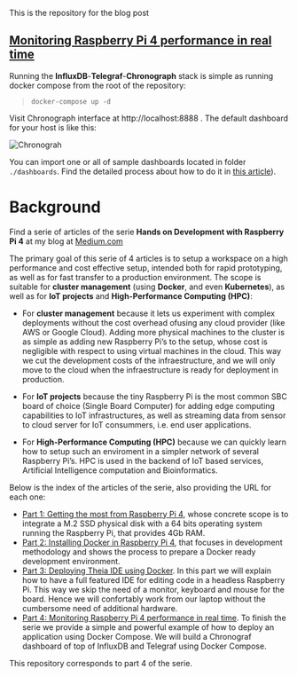 This is the repository for the blog post
## [Monitoring Raspberry Pi 4 performance in real time](https://brjapon.medium.com/monitoring-raspberry-pi-4-performance-in-real-time-fd598d46c273)

Running the **InfluxDB**-**Telegraf**-**Chronograph** stack is simple as running docker compose from the root of the repository:
>`docker-compose up -d`

Visit Chronograph interface at http://localhost:8888 . The default dashboard for your host is like this:

![Chronograh](images/Chronograf.png)

You can import one or all of sample dashboards located in folder `./dashboards`. Find the detailed process about how to do it in [this article](https://brjapon.medium.com/monitoring-raspberry-pi-4-performance-in-real-time-fd598d46c273)).

# Background
Find a serie of articles of the serie **Hands on Development with Raspberry Pi 4** at my blog at [Medium.com](https://brjapon.medium.com/)

The primary goal of this serie of 4 articles is to setup a workspace on a high performance and cost effective setup, intended both for rapid prototyping, as well as for fast transfer to a production environment. The scope is suitable for **cluster management** (using **Docker**, and even **Kubernetes**), as well as for **IoT projects** and **High-Performance Computing (HPC)**:

- For **cluster management** because it lets us experiment with complex deployments without the cost overhead ofusing any cloud provider (like AWS or Google Cloud). Adding more physical machines to the cluster is as simple as adding new Raspberry Pi’s to the setup, whose cost is negligible with respect to using virtual machines in the cloud. This way we cut the development costs of the infraestructure, and we will only move to the cloud when the infraestructure is ready for deployment in production.

- For **IoT projects** because the tiny Raspberry Pi is the most common SBC board of choice (Single Board Computer) for adding edge computing capabilities to IoT infrastructures, as well as streaming data from sensor to cloud server for IoT consummers, i.e. end user applications.

- For **High-Performance Computing (HPC)** because we can quickly learn how to setup such an enviroment in a simpler network of several Raspberry Pi’s. HPC is used in the backend of IoT based services, Artificial Intelligence computation and Bioinformatics.

Below is the index of the articles of the serie, also providing the URL for each one:
- [Part 1: Getting the most from Raspberry Pi 4](https://brjapon.medium.com/getting-the-most-from-raspberry-pi-4-d19c21146480), whose concrete scope is to integrate a M.2 SSD physical disk with a 64 bits operating system running the Raspberry Pi, that provides 4Gb RAM.
- [Part 2: Installing Docker in Raspberry Pi 4](https://brjapon.medium.com/setting-up-ubuntu-20-04-arm-64-under-raspberry-pi-4-970654d12696), that focuses in development methodology and shows the process to prepare a Docker ready development environment.
- [Part 3: Deploying Theia IDE using Docker](https://brjapon.medium.com/part-3-deploying-theia-ide-using-docker-740f8e2de841). In this part we will explain how to have a full featured IDE for editing code in a headless Raspberry Pi. This way we skip the need of a monitor, keyboard and mouse for the board. Hence we will confortably work from our laptop without the cumbersome need of additional hardware.
- [Part 4: Monitoring Raspberry Pi 4 performance in real time](https://brjapon.medium.com/monitoring-raspberry-pi-4-performance-in-real-time-fd598d46c273). To finish the serie we provide a simple and powerful example of how to deploy an application using Docker Compose. We will build a Chronograf dashboard of top of InfluxDB and Telegraf using Docker Compose.

This repository corresponds to part 4 of the serie.
